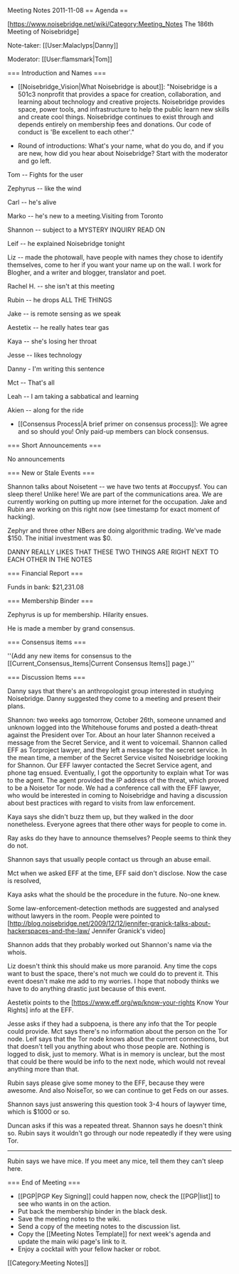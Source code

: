 Meeting Notes 2011-11-08 
 == Agenda ==

[https://www.noisebridge.net/wiki/Category:Meeting_Notes The 186th Meeting of Noisebridge]

Note-taker: [[User:Malaclyps|Danny]]

Moderator: [[User:flamsmark|Tom]]

=== Introduction and Names ===

* [[Noisebridge_Vision|What Noisebridge is about]]: "Noisebridge is a 501c3 nonprofit that provides a space for creation, collaboration, and learning about technology and creative projects. Noisebridge provides space, power tools, and infrastructure to help the public learn new skills and create cool things. Noisebridge continues to exist through and depends entirely on membership fees and donations. Our code of conduct is 'Be excellent to each other'."

* Round of introductions: What's your name, what do you do, and if you are new, how did you hear about Noisebridge? Start with the moderator and go left.

Tom -- Fights for the user

Zephyrus -- like the wind

Carl -- he's alive

Marko -- he's new to a meeting.Visiting from  Toronto

Shannon -- subject to a MYSTERY INQUIRY READ ON

Leif -- he explained Noisebridge tonight

Liz -- made the photowall, have people with names they chose to identify themselves, come to her if you want your name up on the wall. I work for Blogher, and a writer and blogger, translator and poet.

Rachel H. -- she isn't at this meeting

Rubin -- he drops ALL THE THINGS

Jake -- is remote sensing as we speak

Aestetix -- he really hates tear gas

Kaya -- she's losing her throat

Jesse -- likes technology

Danny - I'm writing this sentence

Mct -- That's all

Leah -- I am taking a sabbatical and learning

Akien -- along for the ride

* [[Consensus Process|A brief primer on consensus process]]: We agree and so should you! Only paid-up members can block consensus.

=== Short Announcements ===

No announcements

=== New or Stale Events ===

Shannon talks about Noisetent -- we have two tents at #occupysf. You can sleep there! Unlike here! We are part of the communications area. We are currently working on putting up more internet for the occupation. Jake and Rubin are working on this right now (see timestamp for exact moment of hacking).

Zephyr and three other NBers are doing algorithmic trading. We've made $150. The initial investment was $0. 

DANNY REALLY LIKES THAT THESE TWO THINGS ARE RIGHT NEXT TO EACH OTHER IN THE NOTES

=== Financial Report ===

Funds in bank: $21,231.08


=== Membership Binder ===

Zephyrus is up for membership. Hilarity ensues.

He is made a member by grand consensus.

=== Consensus items ===

''(Add any new items for consensus to the [[Current_Consensus_Items|Current Consensus Items]] page.)''

=== Discussion Items ===

Danny says that there's an anthropologist group interested in studying Noisebridge. Danny suggested they come to a meeting and present their plans.

Shannon: two weeks ago tomorrow, October 26th, someone unnamed
and unknown logged into the Whitehouse forums and posted a
death-threat against the President over Tor. About an hour later
Shannon received a message from the Secret Service, and it went
to voicemail. Shannon called EFF as Torproject lawyer, and they
left a message for the secret service. In the mean time, a member
of the Secret Service visited Noisebridge looking for Shannon.
Our EFF lawyer contacted the Secret Service agent, and phone tag
ensued. Eventually, I got the opportunity to explain what Tor was
to the agent. The agent provided the IP address of the threat, which proved to be a Noisetor Tor node. We had a conference call with the EFF lawyer, who would be interested in coming to Noisebridge and having a discussion about best practices with regard to visits from law enforcement.

Kaya says she didn't buzz them up, but they walked in the door nonetheless. Everyone agrees that there other ways for people to come in. 

Ray asks do they have to announce themselves? People seems to think they do not.

Shannon says that usually people contact us through an abuse email.

Mct when we asked EFF at the time, EFF said don't disclose. Now
the case is resolved,

Kaya asks what the should be the procedure in the future. No-one knew.

Some law-enforcement-detection methods are suggested and analysed without lawyers in the room. People were pointed to [http://blog.noisebridge.net/2009/12/12/jennifer-granick-talks-about-hackerspaces-and-the-law/ Jennifer Granick's video]

Shannon adds that they probably worked out Shannon's name via the whois. 

Liz doesn't think this should make us more paranoid. Any time the
cops want to bust the space, there's not much we could do to
prevent it. This event doesn't make me add to my worries. I hope that nobody thinks we have to do anything drastic just because of this event.

Aestetix points to the [https://www.eff.org/wp/know-your-rights Know Your Rights] info at the EFF.

Jesse asks if they had a subpoena, is there any info that the Tor
people could provide. Mct says there's no information about the
person on the Tor node. Leif says that the Tor node knows about
the current connections, but that doesn't tell you anything about
who those people are. Nothing is logged to disk, just to memory.
What is in memory is unclear, but the most that could be there
would be info to the next node, which would not reveal anything
more than that.

Rubin says please give some money to the EFF, because they were
awesome. And also NoiseTor, so we can continue to get Feds on our
asses.

Shannon says just answering this question took 3-4 hours of laywyer time, which is $1000 or so.

Duncan asks if this was a repeated threat. Shannon says he
doesn't think so. Rubin says it wouldn't go through our node
repeatedly if they were using Tor. 

---

Rubin says we have mice. If you meet any mice, tell them they
can't sleep here.


=== End of Meeting ===
* [[PGP|PGP Key Signing]] could happen now, check the [[PGP|list]] to see who wants in on the action.
* Put back the membership binder in the black desk.
* Save the meeting notes to the wiki.
* Send a copy of the meeting notes to the discussion list.
* Copy the [[Meeting Notes Template]] for next week's agenda and update the main wiki page's link to it.
* Enjoy a cocktail with your fellow hacker or robot.

[[Category:Meeting Notes]]